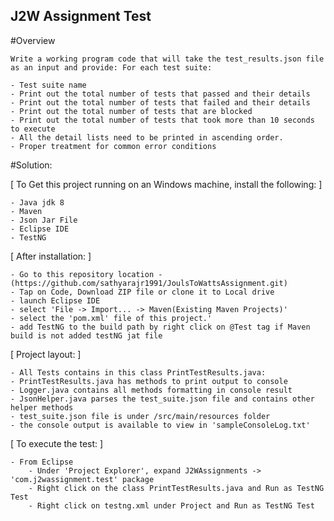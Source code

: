 
## J2W Assignment Test

#Overview

	Write a working program code that will take the test_results.json file as an input and provide: For each test suite:

	- Test suite name
	- Print out the total number of tests that passed and their details
	- Print out the total number of tests that failed and their details
	- Print out the total number of tests that are blocked
	- Print out the total number of tests that took more than 10 seconds to execute	
	- All the detail lists need to be printed in ascending order.
	- Proper treatment for common error conditions


#Solution: 


[ To Get this project running on an Windows machine, install the following: ]

	- Java jdk 8
	- Maven
	- Json Jar File
	- Eclipse IDE 
	- TestNG
	

[ After installation: ]

	- Go to this repository location -(https://github.com/sathyarajr1991/JoulsToWattsAssignment.git) 
	- Tap on Code, Download ZIP file or clone it to Local drive
	- launch Eclipse IDE
	- select 'File -> Import... -> Maven(Existing Maven Projects)'
	- select the 'pom.xml' file of this project.'
	- add TestNG to the build path by right click on @Test tag if Maven build is not added testNG jat file


[ Project layout: ]

	- All Tests contains in this class PrintTestResults.java:
	- PrintTestResults.java has methods to print output to console
	- Logger.java contains all methods formatting in console result 
	- JsonHelper.java parses the test_suite.json file and contains other helper methods
	- test_suite.json file is under /src/main/resources folder
	- the console output is available to view in 'sampleConsoleLog.txt'



[ To execute the test: ]

	- From Eclipse
	    - Under 'Project Explorer', expand J2WAssignments -> 'com.j2wassignment.test' package
	    - Right click on the class PrintTestResults.java and Run as TestNG Test
	    - Right click on testng.xml under Project and Run as TestNG Test
	    

